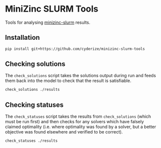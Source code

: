 # MiniZinc SLURM Tools

Tools for analysing [minizinc-slurm](https://github.com/Dekker1/minizinc-slurm) results.

## Installation

```sh
pip install git+https://github.com/cyderize/minizinc-slurm-tools
```

## Checking solutions

The `check_solutions` script takes the solutions output during run and feeds them back into the
model to check that the result is satisfiable.

```sh
check_solutions ./results
```

## Checking statuses

The `check_statuses` script takes the results from `check_solutions` (which must be run first)
and then checks for any solvers which have falsely claimed optimality (i.e. where optimality was
found by a solver, but a better objective was found elsewhere and verified to be correct).

```sh
check_statuses ./results
```
